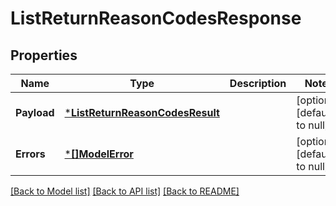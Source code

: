 # ListReturnReasonCodesResponse

## Properties
Name | Type | Description | Notes
------------ | ------------- | ------------- | -------------
**Payload** | [***ListReturnReasonCodesResult**](ListReturnReasonCodesResult.md) |  | [optional] [default to null]
**Errors** | [***[]ModelError**](array.md) |  | [optional] [default to null]

[[Back to Model list]](../README.md#documentation-for-models) [[Back to API list]](../README.md#documentation-for-api-endpoints) [[Back to README]](../README.md)

